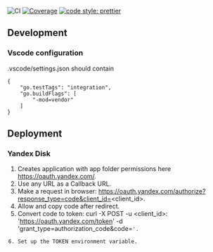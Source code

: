 ![CI](https://github.com/kulti/task-list/workflows/CI/badge.svg)
[![Coverage](https://coveralls.io/repos/github/kulti/task-list/badge.svg?branch=master)](https://coveralls.io/github/kulti/task-list?branch=master)
[![code style: prettier](https://img.shields.io/badge/code_style-prettier-ff69b4.svg?style=flat-square)](https://github.com/prettier/prettier)

## Development

### Vscode configuration

.vscode/settings.json should contain

```
{
    "go.testTags": "integration",
    "go.buildFlags": [
        "-mod=vendor"
    ]
}
```

## Deployment

### Yandex Disk

1. Creates application with app folder permissions here https://oauth.yandex.com/.
2. Use any URL as a Callback URL.
3. Make a request in browser: https://oauth.yandex.com/authorize?response_type=code&client_id=<client_id>.
4. Allow and copy code after redirect.
5. Convert code to token: curl -X POST -u <client_id>:<password> 'https://oauth.yandex.com/token' -d 'grant_type=authorization_code&code=<code>'.
6. Set up the TOKEN environment variable.

